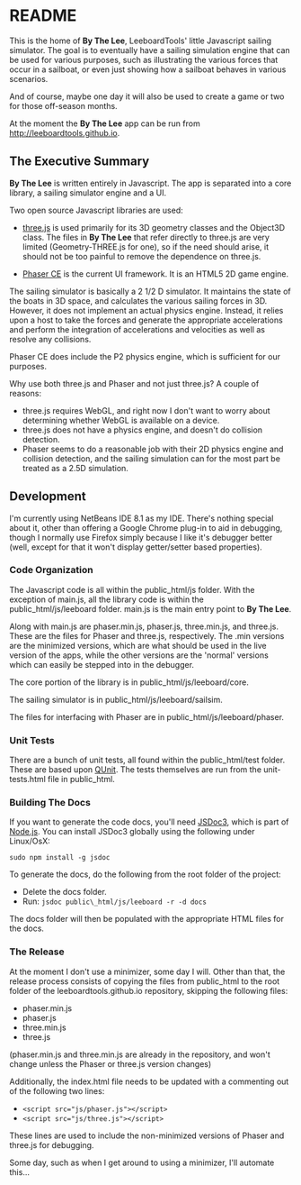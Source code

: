# README #

This is the home of **By The Lee**, LeeboardTools' little Javascript sailing simulator. The goal is to eventually have a sailing simulation engine that can be used for various purposes, such as illustrating the various forces that occur in a sailboat, or even just showing how a sailboat behaves in various scenarios.

And of course, maybe one day it will also be used to create a game or two for those off-season months.

At the moment the **By The Lee** app can be run from http://leeboardtools.github.io.

## The Executive Summary ##
**By The Lee** is written entirely in Javascript. The app is separated into a core library, a sailing simulator engine and a UI.

Two open source Javascript libraries are used:

* [three.js](https://threejs.org/) is used primarily for its 3D geometry classes and the Object3D class. The files in **By The Lee** that refer directly to three.js are very limited (Geometry-THREE.js for one), so if the need should arise, it should not be too painful to remove the dependence on three.js.

* [Phaser CE](https://github.com/photonstorm/phaser-ce/blob/master/README.md) is the current UI framework. It is an HTML5 2D game engine.

The sailing simulator is basically a 2 1/2 D simulator. It maintains the state of the boats in 3D space, and calculates the various sailing forces in 3D. However, it does not implement an actual physics engine. Instead, it relies upon a host to take the forces and generate the appropriate accelerations and perform the integration of accelerations and velocities as well as resolve any collisions.

Phaser CE does include the P2 physics engine, which is sufficient for our purposes.

Why use both three.js and Phaser and not just three.js? A couple of reasons:

* three.js requires WebGL, and right now I don't want to worry about determining whether WebGL is available on a device.
* three.js does not have a physics engine, and doesn't do collision detection.
* Phaser seems to do a reasonable job with their 2D physics engine and collision detection, and the sailing simulation can for the most part be treated as a 2.5D simulation.


## Development ##
I'm currently using NetBeans IDE 8.1 as my IDE. There's nothing special about it, other than offering a Google Chrome plug-in to aid in debugging, though I normally use Firefox simply because I like it's debugger better (well, except for that it won't display getter/setter based properties).


### Code Organization ###
The Javascript code is all within the public\_html/js folder. With the exception of main.js, all the library code is within the public\_html/js/leeboard folder. main.js is the main entry point to **By The Lee**.

Along with main.js are phaser.min.js, phaser.js, three.min.js, and three.js. These are the files for Phaser and three.js, respectively. The .min versions are the minimized versions, which are what should be used in the live version of the apps, while the other versions are the 'normal' versions which can easily be stepped into in the debugger.

The core portion of the library is in public\_html/js/leeboard/core.

The sailing simulator is in public\_html/js/leeboard/sailsim.

The files for interfacing with Phaser are in public\_html/js/leeboard/phaser.

### Unit Tests ###
There are a bunch of unit tests, all found within the public\_html/test folder. These are based upon [QUnit](https://qunitjs.com/). The tests themselves are run from the unit-tests.html file in public\_html.

### Building The  Docs ###
If you want to generate the code docs, you'll need [JSDoc3](http://usejsdoc.org/), which is part of [Node.js](https://nodejs.org). You can install JSDoc3 globally using the following under Linux/OsX:

`sudo npm install -g jsdoc`

To generate the docs, do the following from the root folder of the project:

* Delete the docs folder.
* Run: `jsdoc public\_html/js/leeboard -r -d docs`

The docs folder will then be populated with the appropriate HTML files for the docs.


### The Release ###
At the moment I don't use a minimizer, some day I will.
Other than that, the release process consists of copying the files from public\_html to the root folder of the leeboardtools.github.io repository, skipping the following files:

* phaser.min.js
* phaser.js
* three.min.js
* three.js

(phaser.min.js and three.min.js are already in the repository, and won't change unless the Phaser or three.js version changes)

Additionally, the index.html file needs to be updated with a commenting out of the following two lines:

* `<script src="js/phaser.js"></script>`
* `<script src="js/three.js"></script>`

These lines are used to include the non-minimized versions of Phaser and three.js for debugging.

Some day, such as when I get around to using a minimizer, I'll automate this...
